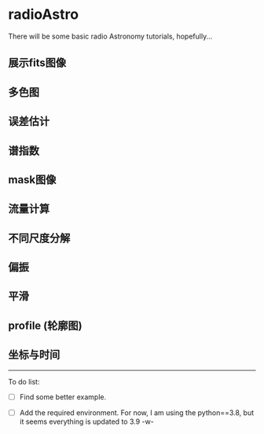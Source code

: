 # radioAstro
There will be some basic radio Astronomy tutorials, hopefully...
## 展示fits图像
## 多色图
## 误差估计
## 谱指数
## mask图像
## 流量计算
## 不同尺度分解
## 偏振
## 平滑
## profile (轮廓图)
## 坐标与时间

---
To do list:
- [ ] Find some better example.
- [ ] Add the required environment. For now, I am using the python==3.8, but it seems everything is updated to 3.9 -w-

